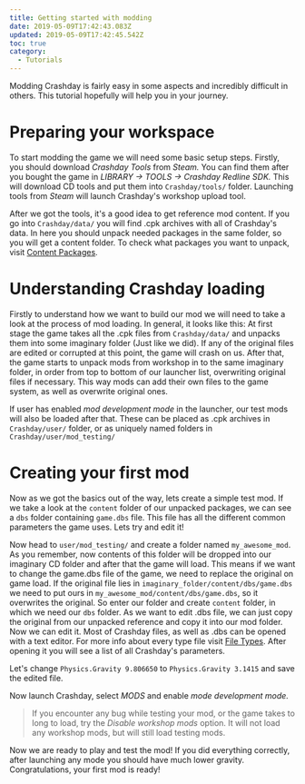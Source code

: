 ```yaml
---
title: Getting started with modding
date: 2019-05-09T17:42:43.083Z
updated: 2019-05-09T17:42:45.542Z
toc: true
category:
  - Tutorials
---
```

Modding Crashday is fairly easy in some aspects and incredibly difficult in others. This tutorial hopefully will help you in your journey. 

# Preparing your workspace

To start modding the game we will need some basic setup steps. Firstly, you should download _Crashday Tools_ from _Steam._ You can find them after you bought the game in _LIBRARY -> TOOLS -> Crashday Redline SDK._ This will download CD tools and put them into `Crashday/tools/` folder. Launching tools from _Steam_ will launch Crashday's workshop upload tool.

After we got the tools, it's a good idea to get reference mod content. If you go into `Crashday/data/` you will find .cpk archives with all of Crashday's data. In here you should unpack needed packages in the same folder, so you will get a content folder. To check what packages you want to unpack, visit [Content Packages](https://crashdaycenter.com/d/files/content-packages/).

# Understanding Crashday loading

Firstly to understand how we want to build our mod we will need to take a look at the process of mod loading. In general, it looks like this:
At first stage the game takes all the .cpk files from `Crashday/data/` and unpacks them into some imaginary folder (Just like we did). If any of the original files are edited or corrupted at this point, the game will crash on us.
After that, the game starts to unpack mods from workshop in to the same imaginary folder, in order from top to bottom of our launcher list, overwriting original files if necessary. This way mods can add their own files to the game system, as well as overwrite original ones.

If user has enabled _mod development mode_ in the launcher, our test mods will also be loaded after that. These can be placed as .cpk archives in `Crashday/user/` folder, or as uniquely named folders in `Crashday/user/mod_testing/`

# Creating your first mod

Now as we got the basics out of the way, lets create a simple test mod. If we take a look at the `content` folder of our unpacked packages, we can see a `dbs` folder containing `game.dbs` file. This file has all the different common parameters the game uses. Lets try and edit it!

Now head to `user/mod_testing/` and create a folder named `my_awesome_mod`. As you remember, now contents of this folder will be dropped into our imaginary CD folder and after that the game will load. This means if we want to change the game.dbs file of the game, we need to replace the original on game load. If the original file lies in `imaginary_folder/content/dbs/game.dbs` we need to put ours in `my_awesome_mod/content/dbs/game.dbs`, so it overwrites the original. 
So enter our folder and create `content` folder, in which we need our `dbs` folder. As we want to edit .dbs file, we can just copy the original from our unpacked reference and copy it into our mod folder. Now we can edit it. Most of Crashday files, as well as .dbs can be opened with a text editor. For more info about every type file visit [File Types](https://crashdaycenter.com/d/files/file-types/). After opening it you will see a list of all Crashday's parameters.

Let's change `Physics.Gravity 9.806650` to `Physics.Gravity 3.1415` and save the edited file.

Now launch Crashday, select _MODS_ and enable _mode development mode._ 

> If you encounter any bug while testing your mod, or the game takes to long to load, try the _Disable workshop mods_ option. It will not load any workshop mods, but will still load testing mods.

Now we are ready to play and test the mod! 
If you did everything correctly, after launching any mode you should have much lower gravity. 
Congratulations, your first mod is ready!
